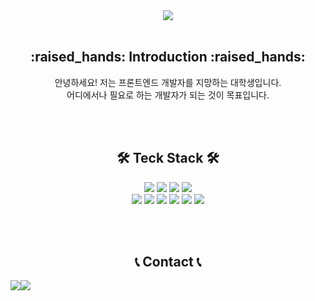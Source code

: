 <div align="center">
  
  <img src="https://capsule-render.vercel.app/api?type=waving&color=gradient&height=280&section=header&text=JangHoon%20Park&fontSize=80&fontColor=ffffff&animation=twinkling" />
  <br>
  <br>
  <h2>:raised_hands: Introduction :raised_hands:</h2>
    <p>
    안녕하세요! 저는 프론트엔드 개발자를 지망하는 대학생입니다. <br>
    어디에서나 필요로 하는 개발자가 되는 것이 목표입니다.
    </p>
  <br>
  <br>
  <h2>🛠 Teck Stack 🛠</h2>
  <p>
    <img src="https://img.shields.io/badge/html5-E34F26?style=for-the-badge&logo=html5&logoColor=white"> 
    <img src="https://img.shields.io/badge/css-1572B6?style=for-the-badge&logo=css3&logoColor=white"> 
    <img src="https://img.shields.io/badge/javascript-F7DF1E?style=for-the-badge&logo=javascript&logoColor=black"> 
    <img src="https://img.shields.io/badge/react-61DAFB?style=for-the-badge&logo=react&logoColor=black"> 
    <br>
    <img src="https://img.shields.io/badge/Java-007396?style=for-the-badge&logo=java&logoColor=white">
    <img src="https://img.shields.io/badge/C-A8B9CC?style=for-the-badge&logo=C&logoColor=white"/>
    <img src="https://img.shields.io/badge/c++-00599C?style=for-the-badge&logo=c%2B%2B&logoColor=white">
    <img src="https://img.shields.io/badge/linux-FCC624?style=for-the-badge&logo=linux&logoColor=black">
    <img src="https://img.shields.io/badge/github-181717?style=for-the-badge&logo=github&logoColor=white">
    <img src="https://img.shields.io/badge/Sourcetree-0052CC?style=for-the-badge&logo=Sourcetree&logoColor=white">
  </p>
  <br>
  <br>
  <h2>📞 Contact 📞</h2>
  <div style="display:flex; flex-direction:row;">
    <a href="mailto:gretea4489@gmail.com">
        <img src="https://img.shields.io/badge/Gmail-EA4335?style=for-the-badge&logo=Gmail&logoColor=white"> 
    </a>
    <a href="https://www.instagram.com/pjhoon0223/">
        <img src="https://img.shields.io/badge/Instagram-E4405F?style=for-the-badge&logo=Instagram&logoColor=white"> 
    </a>
</div><br>
</div>
